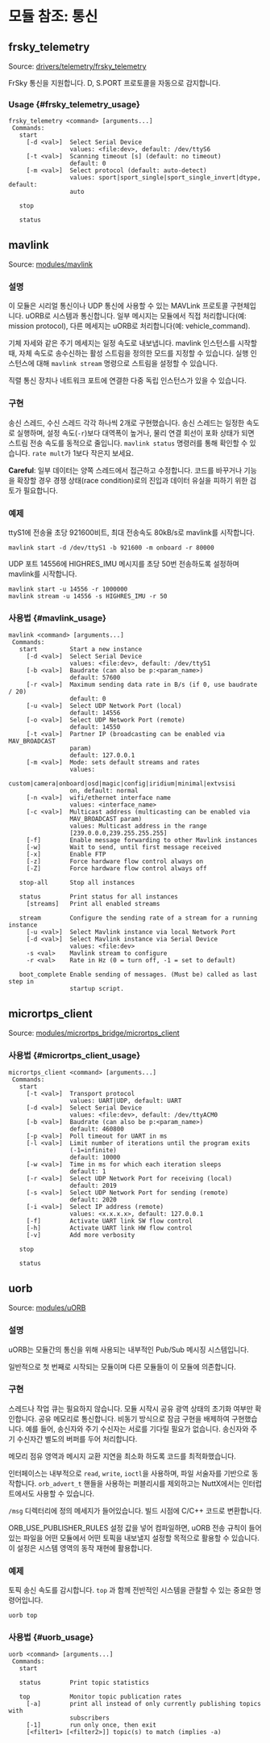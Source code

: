 # 모듈 참조: 통신

## frsky_telemetry

Source: [drivers/telemetry/frsky_telemetry](https://github.com/PX4/PX4-Autopilot/tree/master/src/drivers/telemetry/frsky_telemetry)

FrSky 통신을 지원합니다. D, S.PORT 프로토콜을 자동으로 감지합니다.

### Usage {#frsky_telemetry_usage}

    frsky_telemetry <command> [arguments...]
     Commands:
       start
         [-d <val>]  Select Serial Device
                     values: <file:dev>, default: /dev/ttyS6
         [-t <val>]  Scanning timeout [s] (default: no timeout)
                     default: 0
         [-m <val>]  Select protocol (default: auto-detect)
                     values: sport|sport_single|sport_single_invert|dtype, default:
                     auto
    
       stop
    
       status
    

## mavlink

Source: [modules/mavlink](https://github.com/PX4/PX4-Autopilot/tree/master/src/modules/mavlink)

### 설명

이 모듈은 시리얼 통신이나 UDP 통신에 사용할 수 있는 MAVLink 프로토콜 구현체입니다. uORB로 시스템과 통신합니다. 일부 메시지는 모듈에서 직접 처리합니다(예: mission protocol), 다른 메세지는 uORB로 처리합니다(예: vehicle_command).

기체 자세와 같은 주기 메세지는 일정 속도로 내보냅니다. mavlink 인스턴스를 시작할 때, 자체 속도로 송수신하는 활성 스트림을 정의한 모드를 지정할 수 있습니다. 실행 인스턴스에 대해 `mavlink stream` 명령으로 스트림을 설정할 수 있습니다.

직렬 통신 장치나 네트워크 포트에 연결한 다중 독립 인스턴스가 있을 수 있습니다.

### 구현

송신 스레드, 수신 스레드 각각 하나씩 2개로 구현했습니다. 송신 스레드는 일정한 속도로 실행하며, 설정 속도(`-r`)보다 대역폭이 높거나, 물리 연결 회선이 포화 상태가 되면 스트림 전송 속도를 동적으로 줄입니다. `mavlink status` 명령러를 통해 확인할 수 있습니다. `rate mult`가 1보다 작은지 보세요.

**Careful**: 일부 데이터는 양쪽 스레드에서 접근하고 수정합니다. 코드를 바꾸거나 기능을 확장할 경우 경쟁 상태(race condition)로의 진입과 데이터 유실을 피하기 위한 검토가 필요합니다.

### 예제

ttyS1에 전송율 초당 921600비트, 최대 전송속도 80kB/s로 mavlink를 시작합니다.

    mavlink start -d /dev/ttyS1 -b 921600 -m onboard -r 80000
    

UDP 포트 14556에 HIGHRES_IMU 메시지를 초당 50번 전송하도록 설정하며 mavlink를 시작합니다.

    mavlink start -u 14556 -r 1000000
    mavlink stream -u 14556 -s HIGHRES_IMU -r 50
    

### 사용법 {#mavlink_usage}

    mavlink <command> [arguments...]
     Commands:
       start         Start a new instance
         [-d <val>]  Select Serial Device
                     values: <file:dev>, default: /dev/ttyS1
         [-b <val>]  Baudrate (can also be p:<param_name>)
                     default: 57600
         [-r <val>]  Maximum sending data rate in B/s (if 0, use baudrate / 20)
                     default: 0
         [-u <val>]  Select UDP Network Port (local)
                     default: 14556
         [-o <val>]  Select UDP Network Port (remote)
                     default: 14550
         [-t <val>]  Partner IP (broadcasting can be enabled via MAV_BROADCAST
                     param)
                     default: 127.0.0.1
         [-m <val>]  Mode: sets default streams and rates
                     values:
                     custom|camera|onboard|osd|magic|config|iridium|minimal|extvsisi
                     on, default: normal
         [-n <val>]  wifi/ethernet interface name
                     values: <interface_name>
         [-c <val>]  Multicast address (multicasting can be enabled via
                     MAV_BROADCAST param)
                     values: Multicast address in the range
                     [239.0.0.0,239.255.255.255]
         [-f]        Enable message forwarding to other Mavlink instances
         [-w]        Wait to send, until first message received
         [-x]        Enable FTP
         [-z]        Force hardware flow control always on
         [-Z]        Force hardware flow control always off
    
       stop-all      Stop all instances
    
       status        Print status for all instances
         [streams]   Print all enabled streams
    
       stream        Configure the sending rate of a stream for a running instance
         [-u <val>]  Select Mavlink instance via local Network Port
         [-d <val>]  Select Mavlink instance via Serial Device
                     values: <file:dev>
         -s <val>    Mavlink stream to configure
         -r <val>    Rate in Hz (0 = turn off, -1 = set to default)
    
       boot_complete Enable sending of messages. (Must be) called as last step in
                     startup script.
    

## micrortps_client

Source: [modules/micrortps_bridge/micrortps_client](https://github.com/PX4/PX4-Autopilot/tree/master/src/modules/micrortps_bridge/micrortps_client)

### 사용법 {#micrortps_client_usage}

    micrortps_client <command> [arguments...]
     Commands:
       start
         [-t <val>]  Transport protocol
                     values: UART|UDP, default: UART
         [-d <val>]  Select Serial Device
                     values: <file:dev>, default: /dev/ttyACM0
         [-b <val>]  Baudrate (can also be p:<param_name>)
                     default: 460800
         [-p <val>]  Poll timeout for UART in ms
         [-l <val>]  Limit number of iterations until the program exits
                     (-1=infinite)
                     default: 10000
         [-w <val>]  Time in ms for which each iteration sleeps
                     default: 1
         [-r <val>]  Select UDP Network Port for receiving (local)
                     default: 2019
         [-s <val>]  Select UDP Network Port for sending (remote)
                     default: 2020
         [-i <val>]  Select IP address (remote)
                     values: <x.x.x.x>, default: 127.0.0.1
         [-f]        Activate UART link SW flow control
         [-h]        Activate UART link HW flow control
         [-v]        Add more verbosity
    
       stop
    
       status
    

## uorb

Source: [modules/uORB](https://github.com/PX4/PX4-Autopilot/tree/master/src/modules/uORB)

### 설명

uORB는 모듈간의 통신을 위해 사용되는 내부적인 Pub/Sub 메시징 시스템입니다.

일반적으로 첫 번째로 시작되는 모듈이며 다른 모듈들이 이 모듈에 의존합니다.

### 구현

스레드나 작업 큐는 필요하지 않습니다. 모듈 시작시 공유 광역 상태의 초기화 여부만 확인합니다. 공유 메모리로 통신합니다. 비동기 방식으로 잠금 구현을 배제하여 구현했습니다. 예를 들어, 송신자와 주기 수신자는 서로를 기다릴 필요가 없습니다. 송신자와 주기 수신자간 별도의 버퍼를 두어 처리합니다.

메모리 점유 영역과 메시지 교환 지연을 최소화 하도록 코드를 최적화했습니다.

인터페이스는 내부적으로 `read`, `write`, `ioctl`을 사용하며, 파일 서술자를 기반으로 동작합니다. `orb_advert_t` 핸들을 사용하는 퍼블리시를 제외하고는 NuttX에서는 인터럽트에서도 사용할 수 있습니다.

`/msg` 디렉터리에 정의 메세지가 들어있습니다. 빌드 시점에 C/C++ 코드로 변환합니다.

ORB_USE_PUBLISHER_RULES 설정 값을 넣어 컴파일하면, uORB 전송 규칙이 들어있는 파일을 어떤 모듈에서 어떤 토픽을 내보낼지 설정할 목적으로 활용할 수 있습니다. 이 설정은 시스템 영역의 동작 재현에 활용합니다. 

### 예제

토픽 송신 속도를 감시합니다. `top` 과 함께 전반적인 시스템을 관찰할 수 있는 중요한 명령어입니다.

    uorb top
    

### 사용법 {#uorb_usage}

    uorb <command> [arguments...]
     Commands:
       start
    
       status        Print topic statistics
    
       top           Monitor topic publication rates
         [-a]        print all instead of only currently publishing topics with
                     subscribers
         [-1]        run only once, then exit
         [<filter1> [<filter2>]] topic(s) to match (implies -a)